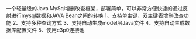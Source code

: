 一个轻量级的Java MySql增删改查框架，部署简单，可以非常方便快速的通过反射进行mysql数据和JAVA Bean之间的转换
1、支持单主键，双主键表增删改查功能
2、支持多种查询方式
3、支持自动生成model层Java文件
4、支持自动生成数据库配置文件
5、使用c3p0连接池